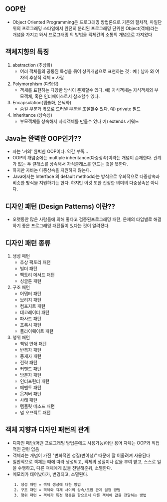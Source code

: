 ## OOP란
- Object Oriented Programming은 프로그래밍 방법론으로 기존의 절차적, 파일단위의 프로그래밍 스타일에서 완전히 분리된 프로그래밍 단위힌 Object(객체)라는 개념을 가지고 와서 프로그래밍 의 방법을 객체간의 소통의 개념으로 가져왔다

## 객체지향의 특징
1) abstraction  (추상화) 
   - 여러 객체들의 공통된 특성을 묶어 상위개념으로 표현하는 것 : 예 ) 남자 와 여자의 추상적 객체 =  사람
2) Polymorphism (다형성) 
   - 객체를 표현하는 다양한 방식이 존재할수 있다. 예) 자식객체는 자식객체와 부모객체, 혹은 인터페이스로서 참조할수 있다.
3) Encapsulation(캡슐화, 은닉화) 
   - 숨길 부분과 밖으로 드러낼 부분을 조절할수 있다. 예) private 필드
4) Inheritance (상속성) 
   - 부모객체를 상속해서 자식객체를 만들수 있다 예) extends 키워드


## Java는 완벽한 OOP인가??
- 자는 '거의' 완벽한 OOP이다. 약간 부족...
- OOP의 개념중에는 multiple inheritance(다중상속)이라는 개념이 존재한다. 관계가 없는 두 클래스를 상속해서 자식클래스를 만드는 것을 뜻한다.
- 하지만 자바는 다중상속을 지원하지 않는다.
- Java에서는 Interface 의 default method라는 방식으로 우회적으로 다중상속과 비슷한 방식을 지원하기는 한다. 하지만 이것 또한 진정한 의미의 다중상속은 아니다.

## 디자인 패턴 (Design Patterns) 이란??
- 오랫동안 많은 사람들에 의해 좋다고 검증된프로그래밍 패턴, 문제의 타입별로 해결하기 좋은 프로그래밍 패턴들이 있다는 것이 알려졌다.

## 디자인 패턴 종류
1) 생성 패턴
    - 추상 팩토리 패턴
    - 빌더 패턴
    - 팩토리 메서드 패턴
    - 싱글톤 패턴
2) 구조 패턴
    - 어댑터 패턴
    - 브리지 패턴
    - 컴포지트 패턴
    - 데코레이터 패턴
    - 파사드 패턴
    - 프록시 패턴
    - 플라이웨이트 패턴
3) 행위 패턴
    - 책임 연쇄 패턴
    - 반복자 패턴
    - 중재자 패턴
    - 전략 패턴
    - 커맨드 패턴
    - 방문자 패턴
    - 인터프린터 패턴
    - 메멘토 패턴
    - 옵저버 패턴
    - 사태 패턴
    - 템플릿 메소드 패턴
    - 널 오브젝트 패턴


## 객체 지향과 디자인 패턴의 관계
- 디자인 패턴(어떤 프로그래밍 방법론에도 사용가능)이란 용어 자체는 OOP와 직접적인 관련 없음
- 객체라는 개념이 가진 "변화적인 성질(변이성)" 때문에 잘 어울려져 사용된다
- 일반적으로 객체는 때에 따라 생성되고, 객체의 성질이나 값을 부여 받고, 스스로 일을 수행하고, 다른 객체에게 값을 전달해준뒤, 소멸한다.
- 메모리가 태어났다가, 변경되고, 소멸된다.

```
    1. 생성 패턴 = 객체 생성에 대한 방법
    2. 구조 패턴 = 객체와 객체 사이의 상속/조합 관계 설정 방법
    3. 행위 패턴 = 객체가 특정 행동을 함으로서 다른 객체에 값을 전달하는 방법
```
